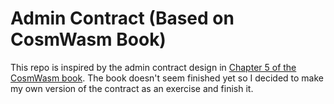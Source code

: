 # Admin Contract (Based on CosmWasm Book)
This repo is inspired by the admin contract design in [Chapter 5 of the CosmWasm book](https://book.cosmwasm.com/cross-contract/design.html). The book doesn't seem finished yet so I decided to make my own version of the contract as an exercise and finish it.
